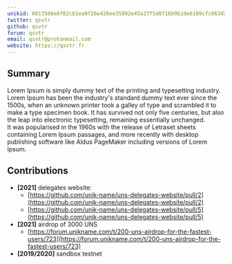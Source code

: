 ```yaml
---
unikid: 0013508e8f82cb1ea0f26e426ee35892e45a27f5d0f16b9b1de6109cfc663d2c
twitter: qsvtr
github: qsvtr
forum: qsvtr
email: qsvtr@protonmail.com
website: https://qsvtr.fr
---
```



## Summary
Lorem Ipsum is simply dummy text of the printing and typesetting industry. Lorem Ipsum has been the industry's standard dummy text ever since the 1500s, when an unknown printer took a galley of type and scrambled it to make a type specimen book. It has survived not only five centuries, but also the leap into electronic typesetting, remaining essentially unchanged.  
It was popularised in the 1960s with the release of Letraset sheets containing Lorem Ipsum passages, and more recently with desktop publishing software like Aldus PageMaker including versions of Lorem Ipsum.

## Contributions
- **[2021]** delegates website: 
    * [https://github.com/unik-name/uns-delegates-website/pull/2](https://github.com/unik-name/uns-delegates-website/pull/2)
    * [https://github.com/unik-name/uns-delegates-website/pull/5](https://github.com/unik-name/uns-delegates-website/pull/5)
- **[2021]** airdrop of 3000 UNS
    * [https://forum.unikname.com/t/200-uns-airdrop-for-the-fastest-users/723](https://forum.unikname.com/t/200-uns-airdrop-for-the-fastest-users/723)
- **[2019/2020]** sandbox testnet 
